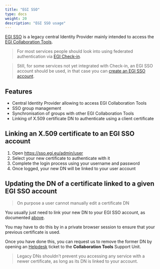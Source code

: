 ```yaml
---
title: "EGI SSO"
type: docs
weight: 20
description: "EGI SSO usage"
---
```


[EGI SSO](https://sso.egi.eu) is a legacy central Identity Provider mainly
intended to access the [EGI Collaboration Tools](../../collaboration-tools).

> For most services people should look into using federated authentication via
> [EGI Check-in](../../../users/aai/check-in).

> Still, for some services not yet integrated with Check-in, an EGI SSO account
> should be used, in that case you can
> [create an EGI SSO account](https://sso.egi.eu/admin/email).

## Features

- Central Identity Provider allowing to access EGI Collaboration Tools
- SSO group management
- Synchronisation of groups with other EGI Collaboration Tools
- Linking of X.509 certificate DN to authenticate using a client certificate

## Linking an X.509 certificate to an EGI SSO account

1. Open https://sso.egi.eu/admin/user
1. Select your new certificate to authenticate with it
1. Complete the login process using your username and password
1. Once logged, your new DN will be linked to your user account

## Updating the DN of a certificate linked to a given EGI SSO account

> On purpose a user cannot manually edit a certificate DN

You usually just need to link your new DN to your EGI SSO account, as documented
[above](#linking-an-x509-certificate-to-an-egi-sso-account).

You may have to do this by in a private browser session to ensure that your
previous certificate is used.

Once you have done this, you can request us to remove the former DN by opening
an [Helpdesk](../../helpdesk) ticket to the **Collaboration Tools** Support
Unit.

> Legacy DNs shouldn't prevent you accessing any service with a newer
> certificate, as long as its DN is linked to your account.

